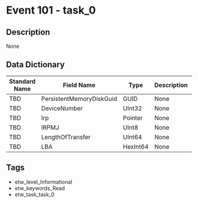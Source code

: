 # Event 101 - task_0

## Description
None

## Data Dictionary
|Standard Name|Field Name|Type|Description|Sample Value|
|---|---|---|---|---|
|TBD|PersistentMemoryDiskGuid|GUID|None|`None`|
|TBD|DeviceNumber|UInt32|None|`None`|
|TBD|Irp|Pointer|None|`None`|
|TBD|IRPMJ|UInt8|None|`None`|
|TBD|LengthOfTransfer|UInt64|None|`None`|
|TBD|LBA|HexInt64|None|`None`|

## Tags
* etw_level_Informational
* etw_keywords_Read
* etw_task_task_0